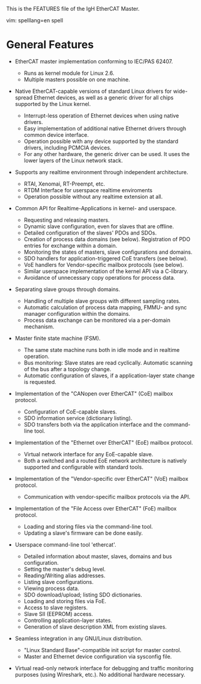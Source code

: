This is the FEATURES file of the IgH EtherCAT Master.

vim: spelllang=en spell

# General Features

- EtherCAT master implementation conforming to IEC/PAS 62407.
  - Runs as kernel module for Linux 2.6.
  - Multiple masters possible on one machine.

- Native EtherCAT-capable versions of standard Linux drivers for wide-spread
  Ethernet devices, as well as a generic driver for all chips supported by the
  Linux kernel.
  - Interrupt-less operation of Ethernet devices when using native drivers.
  - Easy implementation of additional native Ethernet drivers through common
    device interface.
  - Operation possible with any device supported by the standard drivers,
    including PCMCIA devices.
  - For any other hardware, the generic driver can be used. It uses the lower
    layers of the Linux network stack.

- Supports any realtime environment through independent architecture.
  - RTAI, Xenomai, RT-Preempt, etc.
  - RTDM Interface for userspace realtime enviroments
  - Operation possible without any realtime extension at all.

- Common API for Realtime-Applications in kernel- and userspace.
  - Requesting and releasing masters.
  - Dynamic slave configuration, even for slaves that are offline.
  - Detailed configuration of the slaves' PDOs and SDOs.
  - Creation of process data domains (see below). Registration of PDO entries
    for exchange within a domain.
  - Monitoring the states of masters, slave configurations and domains.
  - SDO handlers for application-triggered CoE transfers (see below).
  - VoE handlers for Vendor-specific mailbox protocols (see below).
  - Similar userspace implementation of the kernel API via a C-library.
  - Avoidance of unnecessary copy operations for process data.

- Separating slave groups through domains.
  - Handling of multiple slave groups with different sampling rates.
  - Automatic calculation of process data mapping, FMMU- and sync manager
    configuration within the domains.
  - Process data exchange can be monitored via a per-domain mechanism.

- Master finite state machine (FSM).
  - The same state machine runs both in idle mode and in realtime operation.
  - Bus monitoring: Slave states are read cyclically. Automatic scanning of the
    bus after a topology change.
  - Automatic configuration of slaves, if a application-layer state change is
    requested.

- Implementation of the "CANopen over EtherCAT" (CoE) mailbox protocol.
  - Configuration of CoE-capable slaves.
  - SDO information service (dictionary listing).
  - SDO transfers both via the application interface and the command-line tool.

- Implementation of the "Ethernet over EtherCAT" (EoE) mailbox protocol.
  - Virtual network interface for any EoE-capable slave.
  - Both a switched and a routed EoE network architecture is natively supported
    and configurable with standard tools.

- Implementation of the "Vendor-specific over EtherCAT" (VoE) mailbox protocol.
  - Communication with vendor-specific mailbox protocols via the API.

- Implementation of the "File Access over EtherCAT" (FoE) mailbox protocol.
  - Loading and storing files via the command-line tool.
  - Updating a slave's firmware can be done easily.

- Userspace command-line tool 'ethercat'.
  - Detailed information about master, slaves, domains and bus configuration.
  - Setting the master's debug level.
  - Reading/Writing alias addresses.
  - Listing slave configurations.
  - Viewing process data.
  - SDO download/upload; listing SDO dictionaries.
  - Loading and storing files via FoE.
  - Access to slave registers.
  - Slave SII (EEPROM) access.
  - Controlling application-layer states.
  - Generation of slave description XML from existing slaves.

- Seamless integration in any GNU/Linux distribution.
  - "Linux Standard Base"-compatible init script for master control.
  - Master and Ethernet device configuration via sysconfig file.

- Virtual read-only network interface for debugging and traffic monitoring
  purposes (using Wireshark, etc.). No additional hardware necessary.
